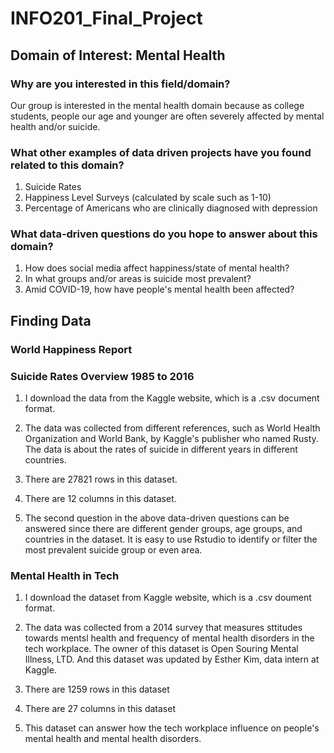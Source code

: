 # INFO201_Final_Project

## Domain of Interest: Mental Health
### Why are you interested in this field/domain?
Our group is interested in the mental health domain because as college students, people our age and younger are often severely affected by mental health and/or suicide.
### What other examples of data driven projects have you found related to this domain?
1. Suicide Rates
2. Happiness Level Surveys (calculated by scale such as 1-10)
3. Percentage of Americans who are clinically diagnosed with depression
### What data-driven questions do you hope to answer about this domain?
1. How does social media affect happiness/state of mental health?
2. In what groups and/or areas is suicide most prevalent?
3. Amid COVID-19, how have people's mental health been affected?

## Finding Data
### World Happiness Report

### Suicide Rates Overview 1985 to 2016
1. I download the data from the Kaggle website, which is a .csv document format. 

2. The data was collected from different references, such as World Health Organization and World Bank, by Kaggle's publisher who named Rusty. The data is about the rates of suicide in different years in different countries.

3. There are 27821 rows in this dataset.

4. There are 12 columns in this dataset.

5. The second question in the above data-driven questions can be answered since there are different gender groups, age groups, and countries in the dataset. It is easy to use Rstudio to identify or filter the most prevalent suicide group or even area. 

### Mental Health in Tech
1. I download the dataset from Kaggle website, which is a .csv doument format.

2. The data was collected from a 2014 survey that measures sttitudes towards mentsl health and frequency of mental health disorders in the tech workplace. The owner of this dataset is Open Souring Mental Illness, LTD. And this dataset was updated by Esther Kim, data intern at Kaggle.

3. There are 1259 rows in this dataset

4. There are 27 columns in this dataset

5. This dataset can answer how the tech workplace influence on people's mental health and mental health disorders.

